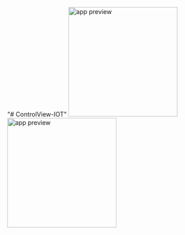 "# ControlView-IOT" 
<img src="https://github.com/ibrahimabdellatif/ControlView-IOT/blob/main/image.png" alt="app preview"  width="250" />
<img src="https://github.com/ibrahimabdellatif/ControlView-IOT/blob/main/image2.jpg" alt="app preview"  width="250" />

